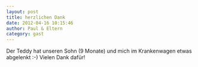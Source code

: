 ```yaml
---
layout: post
title: herzlichen Dank
date: 2012-04-16 10:15:46
author: Paul & Eltern
category: gast
---
```


Der Teddy hat unseren Sohn (9 Monate) und mich im Krankenwagen etwas abgelenkt :-)  Vielen Dank dafür!
